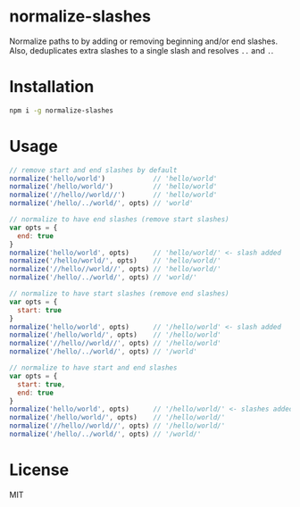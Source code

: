 # normalize-slashes
Normalize paths to by adding or removing beginning and/or end slashes.
Also, deduplicates extra slashes to a single slash and resolves `..` and `.`.

# Installation
```bash
npm i -g normalize-slashes
```

# Usage
```js
// remove start and end slashes by default
normalize('hello/world')            // 'hello/world'
normalize('/hello/world/')          // 'hello/world'
normalize('//hello//world//')       // 'hello/world'
normalize('/hello/../world/', opts) // 'world'

// normalize to have end slashes (remove start slashes)
var opts = {
  end: true
}
normalize('hello/world', opts)      // 'hello/world/' <- slash added
normalize('/hello/world/', opts)    // 'hello/world/'
normalize('//hello//world//', opts) // 'hello/world/'
normalize('/hello/../world/', opts) // 'world/'

// normalize to have start slashes (remove end slashes)
var opts = {
  start: true
}
normalize('hello/world', opts)      // '/hello/world' <- slash added
normalize('/hello/world/', opts)    // '/hello/world'
normalize('//hello//world//', opts) // '/hello/world'
normalize('/hello/../world/', opts) // '/world'

// normalize to have start and end slashes
var opts = {
  start: true,
  end: true
}
normalize('hello/world', opts)      // '/hello/world/' <- slashes added
normalize('/hello/world/', opts)    // '/hello/world/'
normalize('//hello//world//', opts) // '/hello/world/'
normalize('/hello/../world/', opts) // '/world/'
```

# License
MIT
